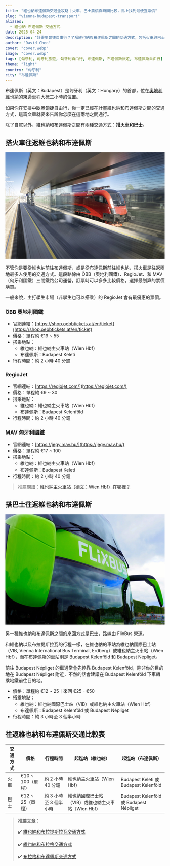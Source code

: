```yaml
---
title: "維也納布達佩斯交通全攻略｜火車、巴士票價與時間比較，馬上找到最便宜票價"
slug: "vienna-budapest-transport"
aliases:
  - 維也納-布達佩斯-交通方式
date: 2025-04-24
description: "計畫奧匈捷自由行？了解維也納與布達佩斯之間的交通方式，包括火車與巴士的詳細票價、搭乘地點與行程時間比較，幫你選出最划算又方便的移動方式！"
author: "David Chen"
cover: "cover.webp"
image: "cover.webp"
tags: [匈牙利, 匈牙利旅遊, 匈牙利自由行, 布達佩斯, 布達佩斯旅遊, 布達佩斯自由行]
theme: "light"
country: "匈牙利"
city: "布達佩斯"
---
```


布達佩斯（英文：Budapest）是匈牙利（英文：Hungary）的首都，位在[奧地利維也納](/posts/維也納自由行/)的東邊車程大概三小時的位置。

如果你在安排中歐奧匈捷自由行，你一定已經在計畫維也納和布達佩斯之間的交通方式，這篇文章就要來告訴你怎麼在這兩地之間通行。

除了自駕以外，維也納和布達佩斯之間有兩種交通方式：**搭火車和巴士**。

## 搭火車往返維也納和布達佩斯

![](oebb.webp)

不管你是要從維也納前往布達佩斯，或是從布達佩斯前往維也納，搭火車是往返兩地最多人使用的交通方式。這段路線由 ÖBB（奧地利國鐵）、RegioJet、和 MAV（匈牙利國鐵）三間鐵路公司運營，訂票時可以多多比較價格，選擇最划算的票價購買。

一般來說，主打學生市場（非學生也可以搭乘）的 RegioJet 會有最優惠的票價。

### ÖBB 奧地利國鐵

- 官網連結：[https://shop.oebbtickets.at/en/ticket](https://shop.oebbtickets.at/en/ticket)
- 價格：單程約 €19 ~ 55
- 搭乘地點：
  - 維也納：維也納主火車站（Wien Hbf）
  - 布達佩斯：Budapest Keleti
- 行程時間：約 2 小時 40 分鐘

### RegioJet

- 官網連結：[https://regiojet.com/](https://regiojet.com/)
- 價格：單程約 €9 ~ 30
- 搭乘地點：
  - 維也納：維也納主火車站（Wien Hbf）
  - 布達佩斯：Budapest Kelenföld
- 行程時間：約 2 小時 40 分鐘

### MAV 匈牙利國鐵

- 官網連結：[https://jegy.mav.hu/](https://jegy.mav.hu/)
- 價格：單程約 €17 ~ 100
- 搭乘地點：
  - 維也納：維也納主火車站（Wien Hbf）
  - 布達佩斯：Budapest Keleti
- 行程時間：約 2 小時 40 分鐘

> 推薦閱讀：[維也納主火車站（德文：Wien Hbf）在哪裡？](/posts/維也納市區交通攻略/)

## 搭巴士往返維也納和布達佩斯

![](flixbus.webp)

另一種維也納和布達佩斯之間的來回方式是巴士，路線由 FlixBus 營運。

和維也納以及布拉提斯拉瓦的行程一樣，在維也納的車站為維也納國際巴士站（VIB,  Vienna International Bus Terminal, Erdberg）或維也納主火車站（Wien Hbf），而在布達佩斯的車站則是 Budapest Kelenföld 和 Budapest Népliget。

前往 Budapest Népliget 的車通常會先停靠 Budapest Kelenföld，除非你的目的地在 Budapest Népliget 附近，不然的話會建議在 Budapest Kelenföld 下車轉乘地鐵前往目的地。

- 價格：單程約 €12 ~ 25｜來回 €25 - €50
- 搭乘地點：
  - 維也納：維也納國際巴士站（VIB）或維也納主火車站（Wien Hbf）
  - 布達佩斯：Budapest Kelenföld 或 Budapest Népliget
- 行程時間：約 3 小時至 3 個半小時

## 往返維也納和布達佩斯交通比較表

| 交通方式 | 價格                  | 行程時間               | 起迄站（維也納）                                    | 起迄站（布達佩斯）                      |
| -------- | --------------------- | ---------------------- | --------------------------------------------------- | --------------------------------------- |
| 火車     | €10 ~ 100（單程） | 約 2 小時 40 分鐘      | 維也納主火車站（Wien Hbf）                          | Budapest Keleti 或 Budapest Kelenföld   |
| 巴士     | €12 ~ 25（單程）      | 約 3 小時至 3 個半小時 | 維也納國際巴士站（VIB）或維也納主火車站（Wien Hbf） | Budapest Kelenföld 或 Budapest Népliget |

> **推薦文章：**
>
> ✔️ [維也納和布拉提斯拉瓦交通方式](/posts/vienna-bratislava-transport-guide/)
>
> ✔️ [維也納和布拉格交通方式](/posts/vienna-prague-transport/)
>
> ✔️ [布拉格和布達佩斯交通方式](/posts/prague-budapest-transportation/)